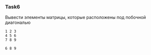 ### Task6

Вывести элементы матрицы, которые расположены под побочной диагональю

```
1 2 3
4 5 6
7 8 9

6 8 9
```
